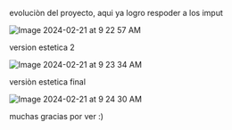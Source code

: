 evoluciòn del proyecto, aqui ya logro respoder a los imput  

![Image 2024-02-21 at 9 22 57 AM](https://github.com/EzequielRamosER8/chat/assets/98707367/b4fcb971-a80e-4864-bff8-ee9b5748755c)

version estetica 2 

![Image 2024-02-21 at 9 23 34 AM](https://github.com/EzequielRamosER8/chat/assets/98707367/ad4c752c-7081-4d47-9244-2d8bab3bd9c0)


versiòn estetica final

![Image 2024-02-21 at 9 24 30 AM](https://github.com/EzequielRamosER8/chat/assets/98707367/78febb21-c2cd-4ad2-8150-8915ff0bf6a2)


muchas gracias por ver :)
